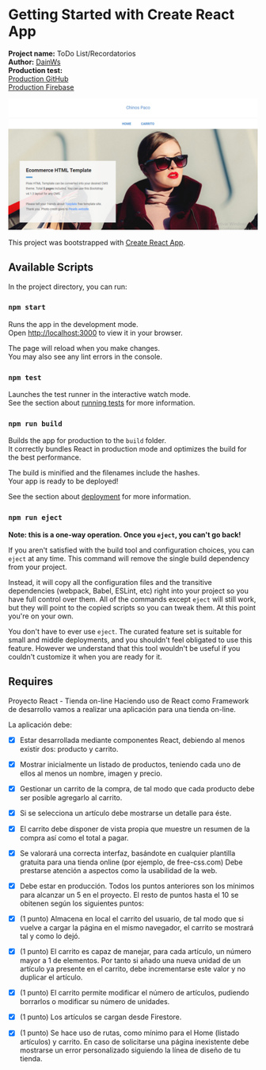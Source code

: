 # Getting Started with Create React App
**Project name:** ToDo List/Recordatorios<br/>
**Author:** [DainWs](https://github.com/DainWs)<br/>
**Production test:** <br/>
[Production GitHub](https://dainws.github.io/2DAW_ToDo_Project/)<br/>
[Production Firebase](https://chinospaco-tienda-react.web.app/)<br/>

![Show Image](docs/banner.png)

This project was bootstrapped with [Create React App](https://github.com/facebook/create-react-app).

## Available Scripts

In the project directory, you can run:

### `npm start`

Runs the app in the development mode.\
Open [http://localhost:3000](http://localhost:3000) to view it in your browser.

The page will reload when you make changes.\
You may also see any lint errors in the console.

### `npm test`

Launches the test runner in the interactive watch mode.\
See the section about [running tests](https://facebook.github.io/create-react-app/docs/running-tests) for more information.

### `npm run build`

Builds the app for production to the `build` folder.\
It correctly bundles React in production mode and optimizes the build for the best performance.

The build is minified and the filenames include the hashes.\
Your app is ready to be deployed!

See the section about [deployment](https://facebook.github.io/create-react-app/docs/deployment) for more information.

### `npm run eject`

**Note: this is a one-way operation. Once you `eject`, you can't go back!**

If you aren't satisfied with the build tool and configuration choices, you can `eject` at any time. This command will remove the single build dependency from your project.

Instead, it will copy all the configuration files and the transitive dependencies (webpack, Babel, ESLint, etc) right into your project so you have full control over them. All of the commands except `eject` will still work, but they will point to the copied scripts so you can tweak them. At this point you're on your own.

You don't have to ever use `eject`. The curated feature set is suitable for small and middle deployments, and you shouldn't feel obligated to use this feature. However we understand that this tool wouldn't be useful if you couldn't customize it when you are ready for it.

## Requires
Proyecto React - Tienda on-line
Haciendo uso de React como Framework de desarrollo vamos a realizar una aplicación para una tienda on-line.

La aplicación debe:

- [X] Estar desarrollada mediante componentes React, debiendo al menos existir dos: producto y carrito.
- [X] Mostrar inicialmente un listado de productos, teniendo cada uno de ellos al menos un nombre, imagen y precio.
- [X] Gestionar un carrito de la compra, de tal modo que cada producto debe ser posible agregarlo al carrito. 
- [X] Si se selecciona un artículo debe mostrarse un detalle para éste.
- [X] El carrito debe disponer de vista propia que muestre un resumen de la compra así como el total a pagar.
- [X] Se valorará una correcta interfaz, basándote en cualquier plantilla gratuita para una tienda online (por ejemplo, de free-css.com) Debe prestarse atención a aspectos como la usabilidad de la web.
- [X] Debe estar en producción.
Todos los puntos anteriores son los mínimos para alcanzar un 5 en el proyecto. El resto de puntos hasta el 10 se obitenen según los siguientes puntos:

- [X] (1 punto) Almacena en local el carrito del usuario, de tal modo que si vuelve a cargar la página en el mismo navegador, el carrito se mostrará tal y como lo dejó.
- [X] (1 punto) El carrito es capaz de manejar, para cada artículo, un número mayor a 1 de elementos. Por tanto si añado una nueva unidad de un artículo ya presente en el carrito, debe incrementarse este valor y no duplicar el artículo.
- [X] (1 punto) El carrito permite modificar el número de artículos, pudiendo borrarlos o modificar su número de unidades.
- [X] (1 punto) Los artículos se cargan desde Firestore.
- [X] (1 punto) Se hace uso de rutas, como mínimo para el Home (listado artículos) y carrito. En caso de solicitarse una página inexistente debe mostrarse un error personalizado siguiendo la línea de diseño de tu tienda.
